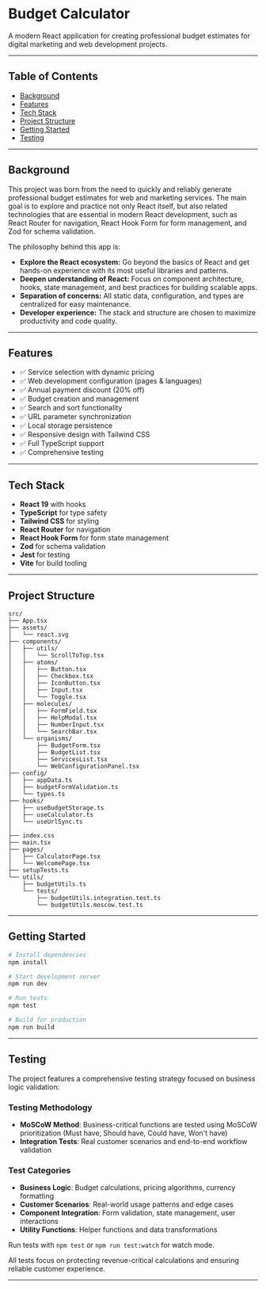 # Budget Calculator

A modern React application for creating professional budget estimates for digital marketing and web development projects.

---

## Table of Contents

- [Background](#background)
- [Features](#features)
- [Tech Stack](#tech-stack)
- [Project Structure](#project-structure)
- [Getting Started](#getting-started)
- [Testing](#testing)

---

## Background

This project was born from the need to quickly and reliably generate professional budget estimates for web and marketing services. The main goal is to explore and practice not only React itself, but also related technologies that are essential in modern React development, such as React Router for navigation, React Hook Form for form management, and Zod for schema validation.

The philosophy behind this app is:

- **Explore the React ecosystem:** Go beyond the basics of React and get hands-on experience with its most useful libraries and patterns.
- **Deepen understanding of React:** Focus on component architecture, hooks, state management, and best practices for building scalable apps.
- **Separation of concerns:** All static data, configuration, and types are centralized for easy maintenance.
- **Developer experience:** The stack and structure are chosen to maximize productivity and code quality.

---

## Features

- ✅ Service selection with dynamic pricing
- ✅ Web development configuration (pages & languages)
- ✅ Annual payment discount (20% off)
- ✅ Budget creation and management
- ✅ Search and sort functionality
- ✅ URL parameter synchronization
- ✅ Local storage persistence
- ✅ Responsive design with Tailwind CSS
- ✅ Full TypeScript support
- ✅ Comprehensive testing

---

## Tech Stack

- **React 19** with hooks
- **TypeScript** for type safety
- **Tailwind CSS** for styling
- **React Router** for navigation
- **React Hook Form** for form state management
- **Zod** for schema validation
- **Jest** for testing
- **Vite** for build tooling

---

## Project Structure

```
src/
├── App.tsx
├── assets/
│   └── react.svg
├── components/
│   ├── utils/
│   │   └── ScrollToTop.tsx
│   ├── atoms/
│   │   ├── Button.tsx
│   │   ├── Checkbox.tsx
│   │   ├── IconButton.tsx
│   │   ├── Input.tsx
│   │   └── Toggle.tsx
│   ├── molecules/
│   │   ├── FormField.tsx
│   │   ├── HelpModal.tsx
│   │   ├── NumberInput.tsx
│   │   └── SearchBar.tsx
│   └── organisms/
│       ├── BudgetForm.tsx
│       ├── BudgetList.tsx
│       ├── ServicesList.tsx
│       └── WebConfigurationPanel.tsx
├── config/
│   ├── appData.ts
│   ├── budgetFormValidation.ts
│   └── types.ts
├── hooks/
│   ├── useBudgetStorage.ts
│   ├── useCalculator.ts
│   └── useUrlSync.ts
│
├── index.css
├── main.tsx
├── pages/
│   ├── CalculatorPage.tsx
│   └── WelcomePage.tsx
├── setupTests.ts
└── utils/
    ├── budgetUtils.ts
    └── tests/
        ├── budgetUtils.integration.test.ts
        └── budgetUtils.moscow.test.ts
```

---

## Getting Started

```bash
# Install dependencies
npm install

# Start development server
npm run dev

# Run tests
npm test

# Build for production
npm run build
```

---

## Testing

The project features a comprehensive testing strategy focused on business logic validation:

### Testing Methodology
- **MoSCoW Method**: Business-critical functions are tested using MoSCoW prioritization (Must have, Should have, Could have, Won't have)
- **Integration Tests**: Real customer scenarios and end-to-end workflow validation

### Test Categories
- **Business Logic**: Budget calculations, pricing algorithms, currency formatting
- **Customer Scenarios**: Real-world usage patterns and edge cases
- **Component Integration**: Form validation, state management, user interactions
- **Utility Functions**: Helper functions and data transformations

Run tests with `npm test` or `npm run test:watch` for watch mode.

All tests focus on protecting revenue-critical calculations and ensuring reliable customer experience.

---
